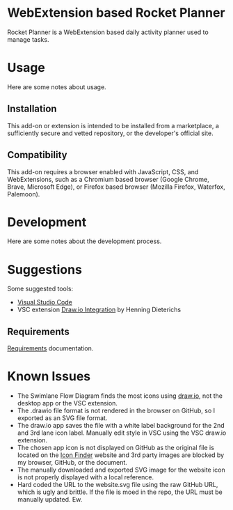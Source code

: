 # WebExtension based Rocket Planner

Rocket Planner is a WebExtension based daily activity planner used to manage tasks.

# Usage

Here are some notes about usage.

## Installation

This add-on or extension is intended to be installed from a marketplace, a sufficiently secure and vetted repository, or the developer's official site.

## Compatibility

This add-on requires a browser enabled with JavaScript, CSS, and WebExtensions, such as a Chromium based browser (Google Chrome, Brave, Microsoft Edge), or Firefox based browser (Mozilla Firefox, Waterfox, Palemoon).

# Development

Here are some notes about the development process.

# Suggestions

Some suggested tools:

- [Visual Studio Code](https://code.visualstudio.om/)
- VSC extension [Draw.io Integration](https://marketplace.visualstudio.com/items?itemName=hediet.vscode-drawio) by Henning Dieterichs

## Requirements

[Requirements](docs/Requirements.md) documentation.

# Known Issues

- The Swimlane Flow Diagram finds the most icons using [draw.io](https://app.diagrams.net/), not the desktop app or the VSC extension.
- The .drawio file format is not rendered in the browser on GitHub, so I exported as an SVG file format.
- The draw.io app saves the file with a white label background for the 2nd and 3rd lane icon label. Manually edit style in VSC using the VSC draw.io extension.
- The chosen app icon is not displayed on GitHub as the original file is located on the [Icon Finder](https://www.iconfinder.com/) website and 3rd party images are blocked by my browser, GitHub, or the document.
- The manually downloaded and exported SVG image for the website icon is not properly displayed with a local reference.
- Hard coded the URL to the website.svg file using the raw GitHub URL, which is ugly and brittle. If the file is moed in the repo, the URL must be manually updated. Ew.
